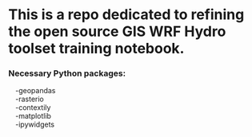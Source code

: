 # This is a repo dedicated to refining the open source GIS WRF Hydro toolset training notebook. 
### Necessary Python packages:
&emsp;-geopandas<br>
&emsp;-rasterio<br>
&emsp;-contextily<br>
&emsp;-matplotlib<br>
&emsp;-ipywidgets<br>
